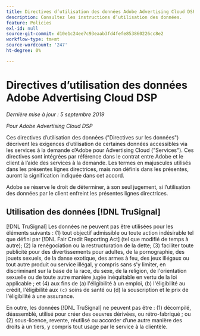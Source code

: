 ```yaml
---
title: Directives d’utilisation des données Adobe Advertising Cloud DSP
description: Consultez les instructions d’utilisation des données.
feature: Policies
exl-id: null
source-git-commit: d10e1c24ee7c93eaab3fd4fefe853860226cc8e2
workflow-type: tm+mt
source-wordcount: '247'
ht-degree: 0%

---
```


# Directives d’utilisation des données Adobe Advertising Cloud DSP

*Dernière mise à jour : 5 septembre 2019*

*Pour Adobe Advertising Cloud DSP*

Ces directives d’utilisation des données (&quot;Directives sur les données&quot;) décrivent les exigences d’utilisation de certaines données accessibles via les services à la demande d’Adobe pour Advertising Cloud (&quot;Services&quot;). Ces directives sont intégrées par référence dans le contrat entre Adobe et le client à l’aide des services à la demande. Les termes en majuscules utilisés dans les présentes lignes directrices, mais non définis dans les présentes, auront la signification indiquée dans cet accord.

Adobe se réserve le droit de déterminer, à son seul jugement, si l’utilisation des données par le client enfreint les présentes lignes directrices.

## Utilisation des données [!DNL TruSignal]

[!DNL TruSignal] Les données ne peuvent pas être utilisées pour les éléments suivants : (1) tout objectif admissible ou toute action indésirable tel que défini par  [!DNL Fair Credit Reporting Act] (tel que modifié de temps à autre); (2) la renégociation ou la restructuration de la dette; (3) faciliter toute publicité pour des divertissements pour adultes, de la pornographie, des jouets sexuels, de la danse exotique, des armes à feu, des jeux illégaux ou tout autre produit ou service illégal, y compris sans s&#39;y limiter, en discriminant sur la base de la race, du sexe, de la religion, de l&#39;orientation sexuelle ou de toute autre manière jugée inéquitable en vertu de la loi applicable ; et (4) aux fins de (a) l&#39;éligibilité à un emploi, (b) l&#39;éligibilité au crédit, l&#39;éligibilité aux  `(c)` soins de santé ou (d) la souscription et le prix de l&#39;éligibilité à une assurance.<!-- I used backticks in the previous sentence to prevent ( c ) from displaying as a copyright symbol. I think the OS does that. Using HTML code for the parentheses doesn't prevent it. -->

En outre, les données [!DNL TruSignal] ne peuvent pas être : (1) décompilé, déassemblé, utilisé pour créer des oeuvres dérivées, ou rétro-fabriqué ; ou (2) sous-licence, revente, réutilisé ou accorder d’une autre manière des droits à un tiers, y compris tout usage par le service à la clientèle.
